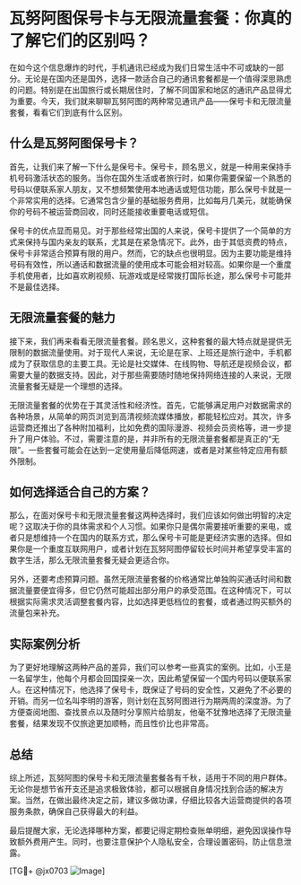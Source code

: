 # 瓦努阿图保号卡与无限流量套餐：你真的了解它们的区别吗？

在如今这个信息爆炸的时代，手机通讯已经成为我们日常生活中不可或缺的一部分。无论是在国内还是国外，选择一款适合自己的通讯套餐都是一个值得深思熟虑的问题。特别是在出国旅行或长期居住时，了解不同国家和地区的通讯产品显得尤为重要。今天，我们就来聊聊瓦努阿图的两种常见通讯产品——保号卡和无限流量套餐，看看它们到底有什么区别。

## 什么是瓦努阿图保号卡？

首先，让我们来了解一下什么是保号卡。保号卡，顾名思义，就是一种用来保持手机号码激活状态的服务。当你在国外生活或者旅行时，如果你需要保留一个熟悉的号码以便联系家人朋友，又不想频繁使用本地通话或短信功能，那么保号卡就是一个非常实用的选择。它通常包含少量的基础服务费用，比如每月几美元，就能确保你的号码不被运营商回收，同时还能接收重要电话或短信。

保号卡的优点显而易见。对于那些经常出国的人来说，保号卡提供了一个简单的方式来保持与国内亲友的联系，尤其是在紧急情况下。此外，由于其低资费的特点，保号卡非常适合预算有限的用户。然而，它的缺点也很明显。因为主要功能是维持号码有效性，所以通话和数据流量的使用成本可能会相对较高。如果你是一个重度手机使用者，比如喜欢刷视频、玩游戏或是经常拨打国际长途，那么保号卡可能并不是最佳选择。

## 无限流量套餐的魅力

接下来，我们再来看看无限流量套餐。顾名思义，这种套餐的最大特点就是提供无限制的数据流量使用。对于现代人来说，无论是在家、上班还是旅行途中，手机都成为了获取信息的主要工具。无论是社交媒体、在线购物、导航还是视频会议，都需要大量的数据支持。因此，对于那些需要随时随地保持网络连接的人来说，无限流量套餐无疑是一个理想的选择。

无限流量套餐的优势在于其灵活性和经济性。首先，它能够满足用户对数据需求的各种场景，从简单的网页浏览到高清视频流媒体播放，都能轻松应对。其次，许多运营商还推出了各种附加福利，比如免费的国际漫游、视频会员资格等，进一步提升了用户体验。不过，需要注意的是，并非所有的无限流量套餐都是真正的“无限”。一些套餐可能会在达到一定使用量后降低网速，或者是对某些特定应用有额外限制。

## 如何选择适合自己的方案？

那么，在面对保号卡和无限流量套餐这两种选择时，我们应该如何做出明智的决定呢？这取决于你的具体需求和个人习惯。如果你只是偶尔需要接听重要的来电，或者只是想维持一个在国内的联系方式，那么保号卡可能是更经济实惠的选择。但如果你是一个重度互联网用户，或者计划在瓦努阿图停留较长时间并希望享受丰富的数字生活，那么无限流量套餐无疑会更适合你。

另外，还要考虑预算问题。虽然无限流量套餐的价格通常比单独购买通话时间和数据流量要便宜得多，但它仍然可能超出部分用户的承受范围。在这种情况下，可以根据实际需求灵活调整套餐内容，比如选择更低档位的套餐，或者通过购买额外的流量包来补充。

## 实际案例分析

为了更好地理解这两种产品的差异，我们可以参考一些真实的案例。比如，小王是一名留学生，他每个月都会回国探亲一次，因此希望保留一个国内号码以便联系家人。在这种情况下，他选择了保号卡，既保证了号码的安全性，又避免了不必要的开销。而另一位名叫李明的游客，则计划在瓦努阿图进行为期两周的深度游。为了方便查阅地图、查找景点以及随时分享照片给朋友，他毫不犹豫地选择了无限流量套餐，结果发现不仅旅途更加顺畅，而且性价比也非常高。

## 总结

综上所述，瓦努阿图的保号卡和无限流量套餐各有千秋，适用于不同的用户群体。无论你是想节省开支还是追求极致体验，都可以根据自身情况找到合适的解决方案。当然，在做出最终决定之前，建议多做功课，仔细比较各大运营商提供的各项服务条款，确保自己获得最大的利益。

最后提醒大家，无论选择哪种方案，都要记得定期检查账单明细，避免因误操作导致额外费用产生。同时，也要注意保护个人隐私安全，合理设置密码，防止信息泄露。

[TG💪+ @jx0703 ![Image](https://github.com/user-attachments/assets/dbca1d08-cadb-493c-b0ec-ad6f7a83f270)]